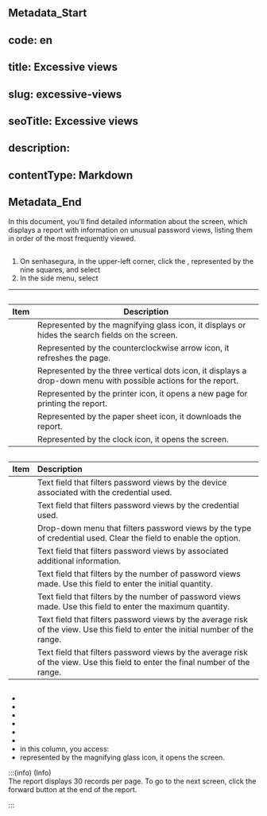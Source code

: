 ## Metadata_Start 
## code: en
## title: Excessive views 
## slug: excessive-views 
## seoTitle: Excessive views 
## description:  
## contentType: Markdown 
## Metadata_End
In this document, you’ll find detailed information about the  screen, which displays a report with information on unusual password views, listing them in order of the most frequently viewed.

## 

1. On senhasegura, in the upper-left corner, click the , represented by the nine squares, and select   
2. In the side menu, select 

***

## 

| Item | Description |
| ----- | ----- |
|  | Represented by the magnifying glass icon, it displays or hides the search fields on the screen. |
|  | Represented by the counterclockwise arrow icon, it refreshes the page. |
|  | Represented by the three vertical dots icon, it displays a drop-down menu with possible actions for the report. |
|  | Represented by the printer icon, it opens a new page for printing the report. |
|  | Represented by the paper sheet icon, it downloads the report. |
|  | Represented by the clock icon, it opens the  screen. |

## 

| Item | Description |
| :---- | :---- |
|  | Text field that filters password views by the device associated with the credential used.  |
|  | Text field that filters password views by the credential used.  |
|  | Drop-down menu that filters password views by the type of credential used. Clear the field to enable the  option.  |
|  | Text field that filters password views by associated additional information.  |
|  | Text field that filters by the number of password views made. Use this field to enter the initial quantity.  |
|  | Text field that filters by the number of password views made. Use this field to enter the maximum quantity.  |
|  | Text field that filters password views by the average risk of the view. Use this field to enter the initial number of the range.  |
|  | Text field that filters password views by the average risk of the view. Use this field to enter the final number of the range. |

## 

*   
*   
*   
*   
*   
*   
*  in this column, you access:  
  *  represented by the magnifying glass icon, it opens the  screen.


    

:::(info) (Info)  
The report displays 30 records per page. To go to the next screen, click the forward button at the end of the report.

:::
